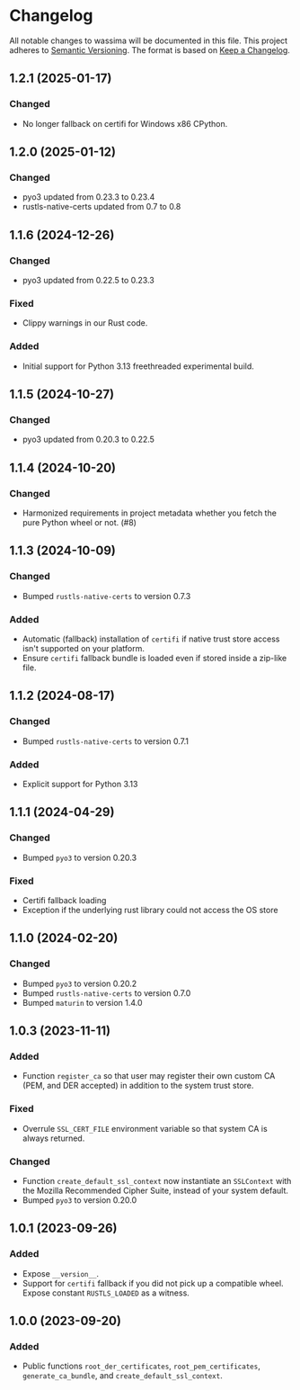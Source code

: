 # Changelog

All notable changes to wassima will be documented in this file. This project adheres to [Semantic Versioning](https://semver.org/spec/v2.0.0.html).
The format is based on [Keep a Changelog](https://keepachangelog.com/en/1.0.0/).

## 1.2.1 (2025-01-17)

### Changed
- No longer fallback on certifi for Windows x86 CPython.

## 1.2.0 (2025-01-12)

### Changed
- pyo3 updated from 0.23.3 to 0.23.4
- rustls-native-certs updated from 0.7 to 0.8

## 1.1.6 (2024-12-26)

### Changed
- pyo3 updated from 0.22.5 to 0.23.3

### Fixed
- Clippy warnings in our Rust code.

### Added
- Initial support for Python 3.13 freethreaded experimental build.

## 1.1.5 (2024-10-27)

### Changed
- pyo3 updated from 0.20.3 to 0.22.5

## 1.1.4 (2024-10-20)

### Changed
- Harmonized requirements in project metadata whether you fetch the pure Python wheel or not. (#8)

## 1.1.3 (2024-10-09)

### Changed
- Bumped `rustls-native-certs` to version 0.7.3

### Added
- Automatic (fallback) installation of `certifi` if native trust store access isn't supported on your platform.
- Ensure `certifi` fallback bundle is loaded even if stored inside a zip-like file.

## 1.1.2 (2024-08-17)

### Changed
- Bumped `rustls-native-certs` to version 0.7.1

### Added
- Explicit support for Python 3.13

## 1.1.1 (2024-04-29)

### Changed
- Bumped `pyo3` to version 0.20.3

### Fixed
- Certifi fallback loading
- Exception if the underlying rust library could not access the OS store

## 1.1.0 (2024-02-20)

### Changed
- Bumped `pyo3` to version 0.20.2
- Bumped `rustls-native-certs` to version 0.7.0
- Bumped `maturin` to version 1.4.0

## 1.0.3 (2023-11-11)

### Added
- Function `register_ca` so that user may register their own custom CA (PEM, and DER accepted) in addition to the system trust store.

### Fixed
- Overrule `SSL_CERT_FILE` environment variable so that system CA is always returned.

### Changed
- Function `create_default_ssl_context` now instantiate an `SSLContext` with the Mozilla Recommended Cipher Suite, instead of your system default.
- Bumped `pyo3` to version 0.20.0

## 1.0.1 (2023-09-26)

### Added
- Expose `__version__`.
- Support for `certifi` fallback if you did not pick up a compatible wheel. Expose constant `RUSTLS_LOADED` as a witness.

## 1.0.0 (2023-09-20)

### Added
- Public functions `root_der_certificates`, `root_pem_certificates`, `generate_ca_bundle`, and `create_default_ssl_context`.
